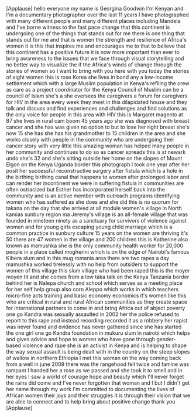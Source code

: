 
[Applause]
hello everyone my name is Georgina
Goodwin I&#39;m Kenyan and I&#39;m a documentary
photographer over the last 11 years I
have photographed with many different
people and many different places
including Mandela and I&#39;ve borne witness
to the fast pace change that this
continent is undergoing one of the
things that stands out for me there is
one thing that stands out for me and
that is women the strength and
resilience of Africa&#39;s women it is this
that inspires me and encourages me to
that to believe that this continent has
a positive future it is now more
important than ever to bring awareness
to the issues that we face through
visual storytelling and no better way to
visualize the if the Africa&#39;s winds of
change through the stories of women so I
want to bring with you here with you
today the stories of eight women this is
rose Korea she lives in bond any a
low-income settlement which with a large
Muslim population in Kenya&#39;s refiling
the crew as care as a project
coordinator for the Kenya Council of
Muslim can be a council of Islam she&#39;s a
she oversees the caregivers a forum for
caregivers for HIV in the area every
week they meet in this dilapidated house
and they talk and discuss and find
experiences and challenges and find
solutions as the only voice for people
in this area with HIV this is Margaret
magento at 87 she lives in rural cam
boom 45 years ago she was diagnosed with
breast cancer and she has was given no
option to but to lose her right breast
she&#39;s now 15 she has she has his
grandmother to 15 children in the area
and she works closely with people in the
community who are undergoing their
cancer story with very little this
amazing woman has helped many people in
her community and continues to do so as
cancer spreads
this is st newark undo she&#39;s 32 and
she&#39;s sitting outside her home on the
slopes of Mount Elgon on the Kenya
Uganda border this photograph I took one
year after her posit her successful
reconstructive surgery after fistula
which is a hole in the birthing birthing
canal that happens to women after
prolonged labor and can render her
incontinent we were in suffering fistula
in communities are often ostracized but
Esther has incorporated herself back
into the community and is an active
member with outreach programs
identifying women who has suffered as
she does and she did this is no quorum
for takana on the day that she arrived
at all module women&#39;s village in North
kamias sunbury region ma Jeremy&#39;s
village is an all-female village that
was founded in nineteen ninety as a
sanctuary for survivors of violence
against women and for young girls
escaping young child marriage which is a
common practice in sunbury culture 15
years on the women are thriving it&#39;s 50
there are 47 women in the village and
200 children this is Katherine also
known as mamushka she is the only
community health worker for 20,000
people in a place called mogherini which
is on the edge of Nairobi&#39;s famous
Kibera slum and in this mug romania area
there are two rapes a day mamushka
worked tirelessly with no help from
outsiders to support the women of this
village this slum village who had been
raped this is the moyer moyen tit and
she comes from a low taka talk on the
Kenya Tanzania border behind her is
Nalepa church and school which serves as
a meeting place for her self help group
also corn Aleppo which works in which
teachers micro-fine acts training and
basic economy economics it&#39;s women like
this who are critical in rural and rural
African communities as they create space
for international partners to come in
and bring Africa out of abject poverty
one go Kandra was sexually assaulted in
2002 her the police refused to report to
this rape and instead recording recorded
it as a robbery her rapist was never
found and evidence has never gathered
since she has started the one girl one
go Kandra foundation in mukuru slum in
nairobi which helps and gives advice and
hope to women who have gone through
gender-based violence and rape she is an
activist in Kenya and is helping to
shape the way sexual assault is being
dealt with in the country on the steep
slopes of wallow in northern Ethiopia I
met this woman on the way coming back
from a well in june 2009 there was the
rangehood fell twice and famine was
rampant I handed her a rose as we passed
and she took it to smell and in her eyes
I saw a world of courage hope and beauty
which I&#39;ll never forget the rains did
come and I&#39;ve never forgotten that woman
and I but I didn&#39;t get her name through
my work I&#39;m committed to documenting the
lives of African women their joys and
their struggles it is through their
vision that we are able to connect and
to help bring about positive change
thank you
[Applause]

